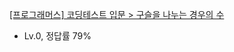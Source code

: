 [[프로그래머스] 코딩테스트 입문 > 구슬을 나누는 경우의 수](https://school.programmers.co.kr/learn/courses/30/lessons/120840)
- Lv.0, 정답률 79%
